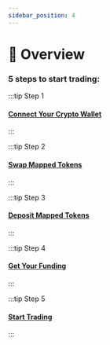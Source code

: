 ```yaml
---
sidebar_position: 4
---
```

# 📔 Overview

### 5 steps to start trading:

:::tip Step 1

#### [Connect Your Crypto Wallet](1ConnectYourCryptoWallet.md)
:::

:::tip Step 2

#### [Swap Mapped Tokens](2SwapMappedTokenscopy.md)
:::

:::tip Step 3

#### [Deposit Mapped Tokens](3DepositMappedTokens.md)
:::

:::tip Step 4

#### [Get Your Funding](4GetYourFunding.md)
:::

:::tip Step 5

#### [Start Trading](5StartTrading.md)
:::







